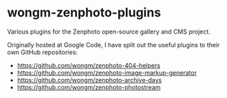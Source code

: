 # wongm-zenphoto-plugins
Various plugins for the Zenphoto open-source gallery and CMS project. 

Originally hosted at Google Code, I have split out the useful plugins to their own GitHub repositories:

- https://github.com/wongm/zenphoto-404-helpers
- https://github.com/wongm/zenphoto-image-markup-generator
- https://github.com/wongm/zenphoto-archive-days
- https://github.com/wongm/zenphoto-photostream
